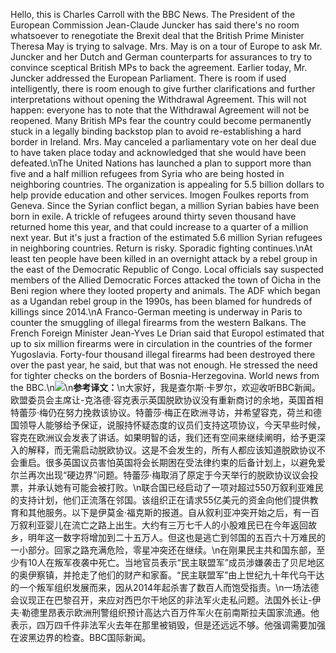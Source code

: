 Hello, this is Charles Carroll with the BBC News. The President of the European Commission Jean-Claude Juncker has said there's no room whatsoever to renegotiate the Brexit deal that the British Prime Minister Theresa May is trying to salvage. Mrs. May is on a tour of Europe to ask Mr. Juncker and her Dutch and German counterparts for assurances to try to convince sceptical British MPs to back the agreement. Earlier today, Mr. Juncker addressed the European Parliament. There is room if used intelligently, there is room enough to give further clarifications and further interpretations without opening the Withdrawal Agreement. This will not happen: everyone has to note that the Withdrawal Agreement will not be reopened. Many British MPs fear the country could become permanently stuck in a legally binding backstop plan to avoid re-establishing a hard border in Ireland. Mrs. May canceled a parliamentary vote on her deal due to have taken place today and acknowledged that she would have been defeated.\nThe United Nations has launched a plan to support more than five and a half million refugees from Syria who are being hosted in neighboring countries. The organization is appealing for 5.5 billion dollars to help provide education and other services. Imogen Foulkes reports from Geneva. Since the Syrian conflict began, a million Syrian babies have been born in exile. A trickle of refugees around thirty seven thousand have returned home this year, and that could increase to a quarter of a million next year. But it's just a fraction of the estimated 5.6 million Syrian refugees in neighboring countries. Return is risky. Sporadic fighting continues.\nAt least ten people have been killed in an overnight attack by a rebel group in the east of the Democratic Republic of Congo. Local officials say suspected members of the Allied Democratic Forces attacked the town of Oicha in the Beni region where they looted property and animals. The ADF which began as a Ugandan rebel group in the 1990s, has been blamed for hundreds of killings since 2014.\nA Franco-German meeting is underway in Paris to counter the smuggling of illegal firearms from the western Balkans. The French Foreign Minister Jean-Yves Le Drian said that Europol estimated that up to six million firearms were in circulation in the countries of the former Yugoslavia. Forty-four thousand illegal firearms had been destroyed there over the past year, he said, but that was not enough. He stressed the need for tighter checks on the borders of Bosnia-Herzegovina. World news from the BBC.\n![](images/BritishPrimeMay.jpg)\n**参考译文：**\n大家好，我是查尔斯·卡罗尔，欢迎收听BBC新闻。欧盟委员会主席让-克洛德·容克表示英国脱欧协议没有重新商讨的余地，英国首相特蕾莎·梅仍在努力挽救该协议。特蕾莎·梅正在欧洲寻访，并希望容克，荷兰和德国领导人能够给予保证，说服持怀疑态度的议员们支持这项协议，今天早些时候，容克在欧洲议会发表了讲话。如果明智的话，我们还有空间来继续阐明，给予更深入的解释，而无需启动脱欧协议。这是不会发生的，所有人都应该知道脱欧协议不会重启。很多英国议员害怕英国将会长期困在受法律约束的后备计划上，以避免爱尔兰再次出现“硬边界”问题。特蕾莎·梅取消了原定于今天举行的脱欧协议议会投票，并承认她有可能会被打败。\n联合国已经启动了一项对超过550万叙利亚难民的支持计划，他们正流落在邻国。该组织正在请求55亿美元的资金向他们提供教育和其他服务。以下是伊莫金·福克斯的报道。自从叙利亚冲突开始之后，有一百万叙利亚婴儿在流亡之路上出生。大约有三万七千人的小股难民已在今年返回故乡，明年这一数字将增加到二十五万人。但这也是逃亡到邻国的五百六十万难民的一小部分。回家之路充满危险，零星冲突还在继续。\n在刚果民主共和国东部，至少有10人在叛军夜袭中死亡。当地官员表示“民主联盟军”成员涉嫌袭击了贝尼地区的奥伊察镇，并抢走了他们的财产和家畜。“民主联盟军”由上世纪九十年代乌干达的一个叛军组织发展而来，因从2014年起杀害了数百人而饱受指责。\n一场法德会议现正在巴黎召开，来应对西巴尔干地区的非法军火走私问题。法国外长让-伊夫·勒德里昂表示欧洲刑警组织预计高达六百万件军火在前南斯拉夫国家流通。他表示，四万四千件非法军火去年在那里被销毁，但是还远远不够。他强调需要加强在波黑边界的检查。BBC国际新闻。
        